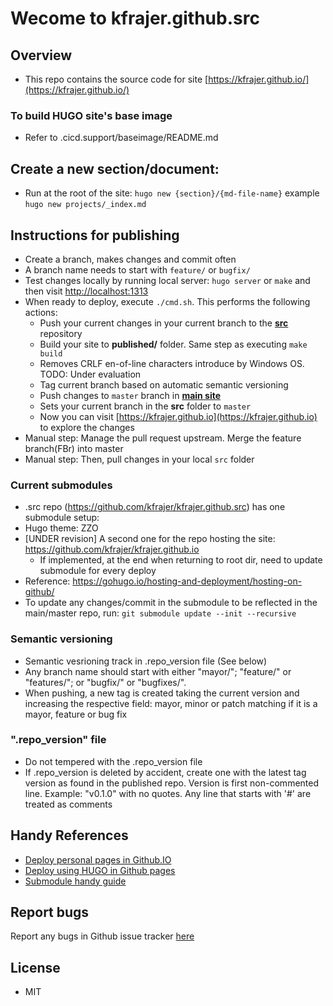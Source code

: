 # Wecome to kfrajer.github.src

## Overview

* This repo contains the source code for site [https://kfrajer.github.io/](https://kfrajer.github.io/)

### To build HUGO site's base image
* Refer to .cicd.support/baseimage/README.md

## Create a new section/document:
*  Run at the root of the site: `hugo new {section}/{md-file-name}` example `hugo new projects/_index.md`

## Instructions for publishing
* Create a branch, makes changes and commit often
* A branch name needs to start with `feature/` or `bugfix/`
* Test changes locally by running local server: `hugo server` or `make` and then visit [http://localhost:1313](http://localhost:1313)
* When ready to deploy, execute `./cmd.sh`. This performs the following actions:
  - Push your current changes in your current branch to the **[src](https://github.com/kfrajer/kfrajer.github.src)** repository
  - Build your site to **published/** folder. Same step as executing `make build`
  - Removes CRLF en-of-line characters introduce by Windows OS. TODO: Under evaluation
  - Tag current branch based on automatic semantic versioning
  - Push changes to `master` branch in **[main site](https://github.com/kfrajer/kfrajer.github.io)** 
  - Sets your current branch in the **src** folder to `master`
  - Now you can visit [https://kfrajer.github.io](https://kfrajer.github.io) to explore the changes
* Manual step: Manage the pull request upstream. Merge the feature branch(FBr) into master
* Manual step: Then, pull changes in your local `src` folder

### Current submodules
* .src repo (https://github.com/kfrajer/kfrajer.github.src) has one submodule setup:
* Hugo theme: ZZO
* [UNDER revision] A second one for the repo hosting the site: https://github.com/kfrajer/kfrajer.github.io
  - If implemented, at the end when returning to root dir, need to update submodule for every deploy
* Reference: https://gohugo.io/hosting-and-deployment/hosting-on-github/
* To update any changes/commit in the submodule to be reflected in the main/master repo, run:
  `git submodule update --init --recursive`

### Semantic versioning
* Semantic vesrioning track in .repo_version file (See below)
* Any branch name should start with either "mayor/"; "feature/" or "features/"; or "bugfix/" or "bugfixes/". 
* When pushing, a new tag is created taking the current version and increasing the respective field: mayor, minor or patch matching if it is a mayor, feature or bug fix

### ".repo_version" file
* Do not tempered with the .repo_version file
* If .repo_version is deleted by accident, create one with the latest tag version as found in the published repo. Version is first non-commented line. Example: "v0.1.0" with no quotes. Any line that starts with '#' are treated as comments

## Handy References
* [Deploy personal pages in Github.IO](https://pages.github.com/)
* [Deploy using HUGO in Github pages](https://gohugo.io/hosting-and-deployment/hosting-on-github/)
* [Submodule handy guide](https://github.blog/2016-02-01-working-with-submodules/)

## Report bugs
Report any bugs in Github issue tracker [here](https://github.com/kfrajer/kfrajer.github.src/issues)

## License
* MIT
